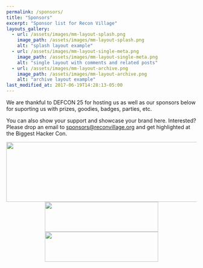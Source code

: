 ```yaml
---
permalink: /sponsors/
title: "Sponsors"
excerpt: "Sponsor list for Recon Village"
layouts_gallery:
  - url: /assets/images/mm-layout-splash.png
    image_path: /assets/images/mm-layout-splash.png
    alt: "splash layout example"
  - url: /assets/images/mm-layout-single-meta.png
    image_path: /assets/images/mm-layout-single-meta.png
    alt: "single layout with comments and related posts"
  - url: /assets/images/mm-layout-archive.png
    image_path: /assets/images/mm-layout-archive.png
    alt: "archive layout example"
last_modified_at: 2017-06-19T14:28:13-05:00
---
```


We are thankful to DEFCON 25 for hosting us as well as our sponsors below for suporting us with prizes, goodies, badges, parties, etc. 

You can also show your support and showcase your brand here. Interested? Please drop an email to sponsors@reconvillage.org and get highlighted at the Biggest Hacker Con.
<center>
<a href="www.synack.com/red-team/" target="_blank"><img src='/assets/images/Synack.jpg' width='600' height='158' ></a><br><a href='https://www.notsosecure.com/' target="_blank"><img src='/assets/images/notsosecure.png' width='300' height='79'></a><br><a href="http://hardwear.io/" target="_blank"><img src='/assets/images/hardwear.jpg' width='300' height='79' ></a>
</center>

